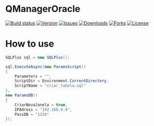 # QManagerOracle

[![Build status](https://ci.appveyor.com/api/projects/status/1n6q8aql72cv8oom?svg=true)](https://ci.appveyor.com/project/rafaelandrade74/qmanageroracle)
[![Version](https://img.shields.io/nuget/v/QManagerOracle?color=gree)](https://www.nuget.org/packages/QManagerOracle/)
[![Issues](https://img.shields.io/github/issues/FerasGamesHosting/QManagerOracle)](https://github.com/FerasGamesHosting/QManagerOracle/issues)
[![Downloads](https://img.shields.io/nuget/dt/QManagerOracle?color=gree)](https://www.nuget.org/packages/QManagerOracle/)
[![Forks](https://img.shields.io/github/forks/FerasGamesHosting/QManagerOracle?color=gree)](https://github.com/FerasGamesHosting/QManagerOracle/network/members)
[![License](https://img.shields.io/github/license/FerasGamesHosting/QManagerOracle)](https://github.com/FerasGamesHosting/QManagerOracle/blob/master/LICENSE)




# How to use
```csharp
SQLPlus sql = new SQLPlus();

sql.ExecuteAsync(new ParamsScript()
{
	Parameters = "",
	ScriptDir = Environment.CurrentDirectory,
	ScriptName = "criar_tabela.sql"
},
new ParamsDB() 
{
	CriarNovaJanela = true,
	IPAdress = "192.168.0.4",
	PassDB = "1234"
});

```

